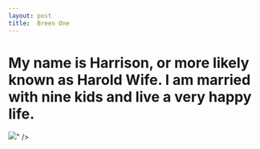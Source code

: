 ```yaml
---
layout: post
title:  Breen One
---
```

<h1>My name is Harrison, or more likely known as Harold Wife. I am married with nine kids and live a very happy life.</h1>
<img src="<img src="https://s3.amazonaws.com/codecademy-content/courses/web-101/web101-image_brownbear.jpg" />" />
